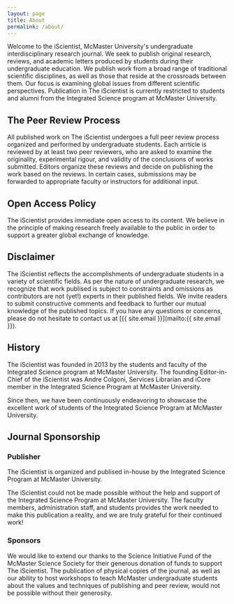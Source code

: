 ```yaml
---
layout: page
title: About
permalink: /about/
---
```


Welcome to the iScientist, McMaster University's undergraduate interdisciplinary research journal. We seek to publish original research, reviews, and academic letters produced by students during their undergraduate education. We publish work from a broad range of traditional scientific disciplines, as well as those that reside at the crossroads between them. Our focus is examining global issues from different scientific perspectives. Publication in The iScientist is currently restricted to students and alumni from the Integrated Science program at McMaster University.

## The Peer Review Process

All published work on The iScientist undergoes a full peer review process organized and performed by undergraduate students. Each arrticle is reviewed by at least two peer reviewers, who are asked to examine the originality, experimental rigour, and validity of the conclusions of works submitted. Editors organize these reviews and decide on publishing the work based on the reviews. In certain cases, submissions may be forwarded to appropriate faculty or instructors for additional input.

## Open Access Policy

The iScientist provides immediate open access to its content. We believe in the principle of making research freely available to the public in order to support a greater global exchange of knowledge.

## Disclaimer

The iScientist reflects the accomplishments of undergraduate students in a variety of scientific fields. As per the nature of undergraduate research, we recognize that work publised is subject to constraints and omissions as contributors are not (yet!) experts in their published fields. We invite readers to submit constructive comments and feedback to further our mutual knowledge of the published topics. If you have any questions or concerns, please do not hesitate to contact us at [{{ site.email }}](mailto:{{ site.email }}).

## History

The iScientist was founded in 2013 by the students and faculty of the Integrated Science program at McMaster University. The founding Editor-in-Chief of the iScientist was Andre Colgoni, Services Librarian and iCore member in the Integrated Science Program at McMaster University.

Since then, we have been continuously endeavoring to showcase the excellent work of students of the Integrated Science Program at McMaster University.

## Journal Sponsorship

### Publisher

The iScientist is organized and publised in-house by the Integrated Science Program at McMaster University.

The iScientist could not be made possible without the help and support of the Integrated Science Program at McMaster University. The faculty members, administration staff, and students provides the work needed to make this publication a reality, and we are truly grateful for their continued work!

### Sponsors

We would like to extend our thanks to the Science Initiative Fund of the McMaster Science Society for their generous donation of funds to support The iScientist. The publication of physical copies of the journal, as well as our ability to host workshops to teach McMaster undergraduate students about the values and techniques of publishing and peer review, would not be possible without their generosity.
